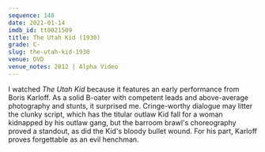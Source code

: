 ```yaml
---
sequence: 148
date: 2021-01-14
imdb_id: tt0021509
title: The Utah Kid (1930)
grade: C-
slug: the-utah-kid-1930
venue: DVD
venue_notes: 2012 | Alpha Video
---
```


I watched _The Utah Kid_ because it features an early performance from Boris Karloff. As a solid B-oater with competent leads and above-average photography and stunts, it surprised me. Cringe-worthy dialogue may litter the clunky script, which has the titular outlaw Kid fall for a woman kidnapped by his outlaw gang, but the barroom brawl's choreography proved a standout, as did the Kid's bloody bullet wound. For his part, Karloff proves forgettable as an evil henchman.

